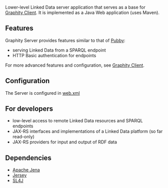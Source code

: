Lower-level Linked Data server application that serves as a base for [Graphity Client](https://github.com/Graphity/graphity-browser). It is implemented as a Java Web application (uses Maven).

Features
--------

Graphity Server provides features similar to that of [Pubby](http://wifo5-03.informatik.uni-mannheim.de/pubby/):
* serving Linked Data from a SPARQL endpoint
* HTTP Basic authentication for endpoints

For more advanced features and configuration, see [Graphity Client](https://github.com/Graphity/graphity-browser).

Configuration
-------------

The Server is configured in [web.xml](../../blob/master/src/main/webapp/WEB-INF/web.xml)

For developers
--------------
* low-level access to remote Linked Data resources and SPARQL endpoints
* JAX-RS interfaces and implementations of a Linked Data platform (so far read-only)
* JAX-RS providers for input and output of RDF data

Dependencies
--------------

* [Apache Jena](http://jena.apache.org)
* [Jersey](http://jersey.java.net)
* [SL4J](http://www.slf4j.org)